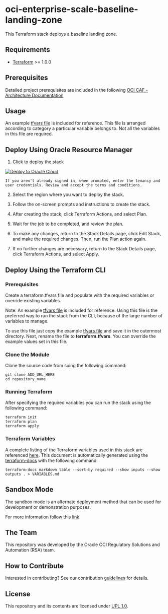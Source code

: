 # oci-enterprise-scale-baseline-landing-zone
This Terraform stack deploys a baseline landing zone.

## Requirements
- [Terraform](https://www.terraform.io/) >= 1.0.0

## Prerequisites
Detailed project prerequisites are included in the following [OCI CAF - Architecture Documentation](https://docs.oracle.com/en-us/iaas/Content/cloud-adoption-framework/technology-implementation.htm)

## Usage

An example [tfvars file](examples/terraform.tfvars.example) is included for reference. This file is arranged according to 
category a particular variable belongs to. Not all the variables in this file are required.

## Deploy Using Oracle Resource Manager
1. Click to deploy the stack
   
[![Deploy to Oracle Cloud](https://oci-resourcemanager-plugin.plugins.oci.oraclecloud.com/latest/deploy-to-oracle-cloud.svg)](https://cloud.oracle.com/resourcemanager/stacks/create?zipUrl=https://github.com/oracle-quickstart/oci-enterprise-scale-baseline-landing-zone/releases/download/latest/oci-enterprise-scale-baseline-landing-zone.zip)

    If you aren't already signed in, when prompted, enter the tenancy and user credentials. Review and accept the terms and conditions.


2. Select the region where you want to deploy the stack.

3. Follow the on-screen prompts and instructions to create the stack.

4. After creating the stack, click Terraform Actions, and select Plan.

5. Wait for the job to be completed, and review the plan.

6. To make any changes, return to the Stack Details page, click Edit Stack, and make the required changes. Then, run the Plan action again.

7. If no further changes are necessary, return to the Stack Details page, click Terraform Actions, and select Apply.


## Deploy Using the Terraform CLI

### Prerequisites
Create a terraform.tfvars file and populate with the required variables or override existing variables.

Note: An example [tfvars file](examples/terraform.tfvars.example) is included for reference. Using this file is the 
preferred way to run the stack from the CLI, because of the large number of variables to manage.

To use this file just copy the example [tfvars file](examples/terraform.tfvars.example) and save it in the outermost directory.
Next, rename the file to **terraform.tfvars**. You can override the example values set in this file.

### Clone the Module

Clone the source code from suing the following command:
```
git clone ADD_URL_HERE
cd repository_name
```

### Running Terraform
After specifying the required variables you can run the stack using the following command:
```
terraform init
terraform plan
terraform apply
```

### Terraform Variables
A complete listing of the Terraform variables used in this stack are referenced [here](VARIABLES.md). This document is automatically generated 
using the [terraform-docs](https://github.com/terraform-docs/terraform-docs) with the following command:

```
terraform-docs markdown table --sort-by required --show inputs --show outputs . > VARIABLES.md
```

## Sandbox Mode

The sandbox mode is an alternate deployment method that can be used for development or demonstration purposes. 

For more information follow this [link](SANDBOX.md).

## The Team
This repository was developed by the Oracle OCI Regulatory Solutions and Automation (RSA) team. 

## How to Contribute
Interested in contributing?  See our contribution [guidelines](CONTRIBUTE.md) for details.

## License
This repository and its contents are licensed under [UPL 1.0](https://opensource.org/licenses/UPL).